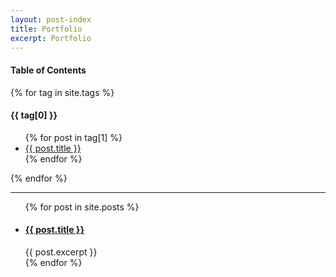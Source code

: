```yaml
---
layout: post-index
title: Portfolio
excerpt: Portfolio
---
```


<!-- <ul>
  {% for post in site.posts %}
    <li>
      <a href="{{ post.url }}">{{ post.title }}</a>
    </li>
  {% endfor %}
</ul>
 -->

#### Table of Contents
{% for tag in site.tags %}
  <h4>{{ tag[0] }}</h4>
  <ul>
    {% for post in tag[1] %}
      <li><a href="{{ post.url }}">{{ post.title }}</a></li>
    {% endfor %}
  </ul>
{% endfor %}


---


<ul>
  {% for post in site.posts %}
    <li>
      <h4><a href="{{ post.url }}">{{ post.title }}</a></h4>
      {{ post.excerpt }}
    </li>
  {% endfor %}
</ul>